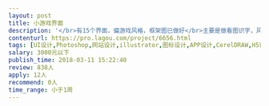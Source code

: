 ```yaml
---                
layout: post       
title: 小游戏界面           
description: '</br>有15个界面，偏游戏风格，框架图已做好</br>主要是做看图识字，风格以卡通为主，</br>需要有创造力，丰富想象力，对事物元素进行提取</br></br>需要有点经验的哈</br>'     
contenturl: https://pro.lagou.com/project/6656.html      
tags: [UI设计,Photoshop,网站设计,illustrator,图标设计,APP设计,CorelDRAW,H5设计,Logo设计]            
salary: 3000元以下          
publish_time: 2018-03-11 15:22:40         
review: 838人                   
apply: 12人                   
recommend: 0人                   
time_range: 小于1周              
---                 
```

